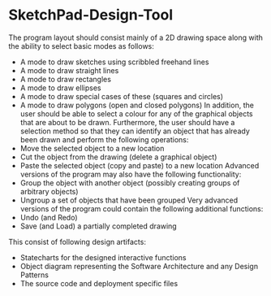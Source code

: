 # SketchPad-Design-Tool

The program layout should consist mainly of a 2D
drawing space along with the ability to select basic modes as follows:
- A mode to draw sketches using scribbled freehand lines
- A mode to draw straight lines
- A mode to draw rectangles
- A mode to draw ellipses
- A mode to draw special cases of these (squares and circles)
- A mode to draw polygons (open and closed polygons)
In addition, the user should be able to select a colour for any of the graphical objects that are about to
be drawn. Furthermore, the user should have a selection method so that they can identify an object
that has already been drawn and perform the following operations:
- Move the selected object to a new location
- Cut the object from the drawing (delete a graphical object)
- Paste the selected object (copy and paste) to a new location
Advanced versions of the program may also have the following functionality:
- Group the object with another object (possibly creating groups of arbitrary objects)
- Ungroup a set of objects that have been grouped
Very advanced versions of the program could contain the following additional functions:
- Undo (and Redo)
- Save (and Load) a partially completed drawing

This consist of following design artifacts:
- Statecharts for the designed interactive functions
- Object diagram representing the Software Architecture and any Design Patterns
- The source code and deployment specific files
